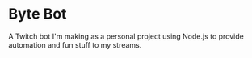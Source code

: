 # Byte Bot
A Twitch bot I'm making as a personal project using Node.js to provide automation and fun stuff to my streams.